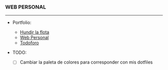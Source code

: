 ### WEB PERSONAL
 ---
 - Portfolio:
   - [Hundir la flota](https://www.github.com/Javiertis/HundirLaFlota)
   - [Web Personal](https://www.github.com/Javiertis/web)
   - [Todoforo](https://www.github.com/Javiertis/TODOFORO)
   
 - TODO:
   - [ ] Cambiar la paleta de colores para corresponder con mis dotfiles 
